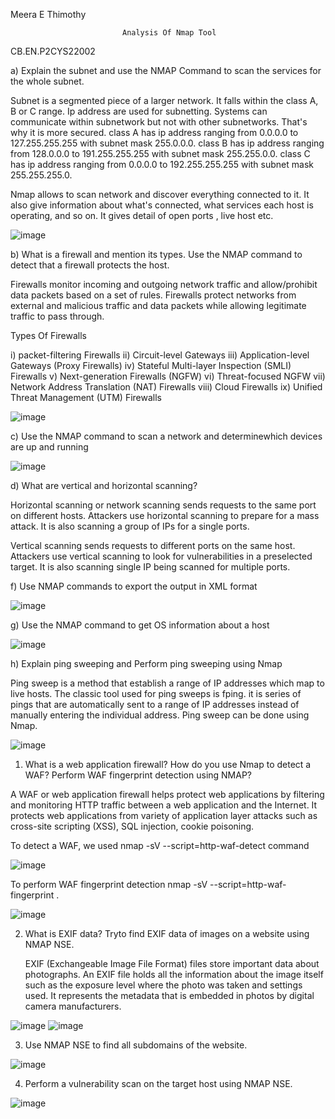  Meera E Thimothy    
                             
                             Analysis Of Nmap Tool
 
 CB.EN.P2CYS22002
                              
a) Explain the subnet and use the NMAP Command to scan the services for the whole subnet.

Subnet is a segmented piece of a larger network. It falls within the class A, B or C range. Ip address are used for subnetting. Systems can communicate within subnetwork but not with other subnetworks. That's why it is more secured.
class A  has ip address ranging from 0.0.0.0 to 127.255.255.255 with subnet mask 255.0.0.0.
class B  has ip address ranging from 128.0.0.0 to 191.255.255.255 with subnet mask 255.255.0.0.
class C  has ip address ranging from 0.0.0.0 to 192.255.255.255 with subnet mask 255.255.255.0.

Nmap allows to scan network and discover everything connected to it. It also give information about what's connected, what services each host is operating, and so on. It gives detail of open ports , live host etc.

![image](https://user-images.githubusercontent.com/57287429/226362565-91eaf040-25e4-4a23-8acd-70fdf054baa1.png)

b) What is a firewall and mention its types. Use the NMAP command to detect that a firewall protects the host.

Firewalls monitor incoming and outgoing network traffic and allow/prohibit data packets based on a set of rules. Firewalls protect networks from external and malicious traffic and data packets while allowing legitimate traffic to pass through.

Types Of Firewalls

i)    packet-filtering Firewalls
ii)   Circuit-level Gateways
iii)  Application-level Gateways (Proxy Firewalls)
iv)   Stateful Multi-layer Inspection (SMLI) Firewalls
v)    Next-generation Firewalls (NGFW)
vi)   Threat-focused NGFW
vii)  Network Address Translation (NAT) Firewalls
viii) Cloud Firewalls
ix)   Unified Threat Management (UTM) Firewalls

![image](https://user-images.githubusercontent.com/57287429/226338668-7b224299-98cf-47a6-85ce-aa51e92af971.png)

c)  Use the NMAP command to scan a network and determinewhich devices are up and running

![image](https://user-images.githubusercontent.com/57287429/226363906-45ff12dd-12db-414c-b03a-648c5e583ea2.png)

d)  What are vertical and horizontal scanning?

Horizontal scanning or network scanning sends requests to the same port on different hosts. Attackers use horizontal scanning to prepare for a mass attack. It is also scanning a group of IPs for a single ports.

Vertical scanning sends requests to different ports on the same host. Attackers use vertical scanning to look for vulnerabilities in a preselected target. It is also scanning single IP being scanned for multiple ports.

f) Use NMAP commands to export the output in XML format

![image](https://user-images.githubusercontent.com/57287429/226341034-f4280861-cf93-4862-87eb-14b33eb56f45.png)

g)  Use the NMAP command to get OS information about a host

![image](https://user-images.githubusercontent.com/57287429/226364878-08d8529b-4c5c-4327-beae-01a09de4cd8b.png)

h) Explain ping sweeping and Perform ping sweeping using Nmap
   
   Ping sweep is a method that establish a range of IP addresses which map to live hosts. The classic tool used for ping sweeps is fping. it is series of pings that are automatically sent to a range of IP addresses instead of manually entering the individual address. Ping sweep can be done using Nmap.
   
   ![image](https://user-images.githubusercontent.com/57287429/226366220-b5d7a299-257f-432e-88fc-ce3e8a5a98b4.png)
 
   1) What is a web application firewall? How do you use Nmap to detect a WAF? Perform WAF fingerprint detection using NMAP?

   A WAF or web application firewall helps protect web applications by filtering and monitoring HTTP traffic between a web application and the Internet. It protects web applications from variety of application layer attacks such as cross-site scripting (XSS), SQL injection, cookie poisoning.
   
   To detect a WAF, we used nmap -sV --script=http-waf-detect <target> command
   
![image](https://user-images.githubusercontent.com/57287429/226403474-4a79d9dc-c7c4-4971-9754-1d70727614ab.png)
   
   To perform WAF fingerprint detection nmap -sV --script=http-waf-fingerprint <target>.
   
   ![image](https://user-images.githubusercontent.com/57287429/226403892-096d564c-baad-4181-a98a-4b2069bccd05.png)

   2) What is EXIF data? Tryto find EXIF data of images on a website using NMAP NSE. 
   
      EXIF (Exchangeable Image File Format) files store important data about photographs. An EXIF file holds all the information about the image itself such as the   exposure level where the photo was taken and settings used. It represents the metadata that is embedded in photos by digital camera manufacturers.
   
 ![image](https://user-images.githubusercontent.com/57287429/226405384-964d0f99-8feb-4195-b677-2a1b6cd25d64.png)
 ![image](https://user-images.githubusercontent.com/57287429/226406162-f9e72000-a5be-42f3-85fa-0f60a508ef07.png)
 
  3) Use NMAP NSE to find all subdomains of the website. 
   
   ![image](https://user-images.githubusercontent.com/57287429/226406775-955950cb-494f-4bb3-981e-7d006b2886d5.png)
   
  4) Perform a vulnerability scan on the target host using NMAP NSE.
   
   ![image](https://user-images.githubusercontent.com/57287429/226402501-1e28fbd1-6d88-472a-83b8-cf666cd10f7f.png)

   
